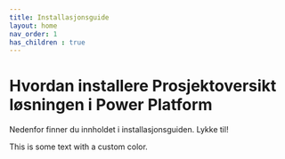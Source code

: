 ```yaml
---
title: Installasjonsguide
layout: home
nav_order: 1
has_children : true
---
```

<!-- {% include_relative sass/setup.scss %} -->
# Hvordan installere Prosjektoversikt løsningen i Power Platform

Nedenfor finner du innholdet i installasjonsguiden. 
Lykke til! 

This is some text with a <span style="color: $puzzlepart-1;">custom color</span>.
